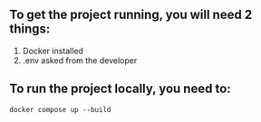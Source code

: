 ## To get the project running, you will need 2 things:
1. Docker installed
2. .env asked from the developer

## To run the project locally, you need to:
```shell
docker compose up --build
```